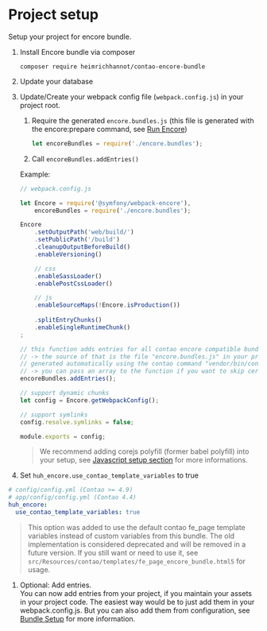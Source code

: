 # Project setup

Setup your project for encore bundle.

1. Install Encore bundle via composer 

    ```
    composer require heimrichhannot/contao-encore-bundle
    ```

1. Update your database

1. Update/Create your webpack config file (`webpack.config.js`) in your project root.

    1. Require the generated `encore.bundles.js` (this file is generated with the encore:prepare command, see [Run Encore](../README.md#run-encore))
    
        ```js
        let encoreBundles = require('./encore.bundles');
        ```
    
    1. Call `encoreBundles.addEntries()`
    
    Example:  
    
    ```javascript
   // webpack.config.js
   
    let Encore = require('@symfony/webpack-encore'),
        encoreBundles = require('./encore.bundles');
    
    Encore
        .setOutputPath('web/build/')
        .setPublicPath('/build')
        .cleanupOutputBeforeBuild()
        .enableVersioning()
    
        // css
        .enableSassLoader()
        .enablePostCssLoader()
    
        // js
        .enableSourceMaps(!Encore.isProduction())
        
        .splitEntryChunks()
        .enableSingleRuntimeChunk()
    ;
    
    // this function adds entries for all contao encore compatible bundles automatically
    // -> the source of that is the file "encore.bundles.js" in your project root which is
    // generated automatically using the contao command "vendor/bin/contao-console encore:prepare"
    // -> you can pass an array to the function if you want to skip certain entries
    encoreBundles.addEntries();
    
    // support dynamic chunks
    let config = Encore.getWebpackConfig();
    
    // support symlinks
    config.resolve.symlinks = false;
    
    module.exports = config;
    ```
        
   > We recommend adding corejs polyfill (former babel polyfill) into your setup, see [Javascript setup section](setup_javascript.md) for more informations.

1. Set `huh_encore.use_contao_template_variables` to true

```yaml
# config/config.yml (Contao >= 4.9)
# app/config/config.yml (Contao 4.4)
huh_encore:
  use_contao_template_variables: true

```

> This option was added to use the default contao fe_page template variables instead of custom variables from this bundle. The old implementation is considered deprecated and will be removed in a future version. If you still want or need to use it, see `src/Resources/contao/templates/fe_page_encore_bundle.html5` for usage.

1. Optional: Add entries.    
   You can now add entries from your project, if you maintain your assets in your project code. The easiest way would be to just add them in your webpack.config.js. But you can also add them from configuration, see [Bundle Setup](setup_bundle.md) for more information. 